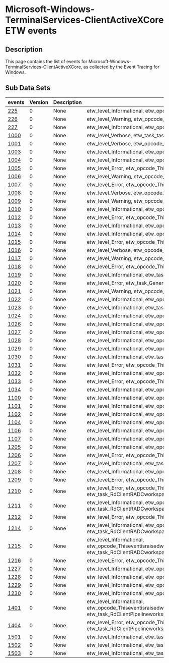 # Microsoft-Windows-TerminalServices-ClientActiveXCore ETW events

## Description
This page contains the list of events for Microsoft-Windows-TerminalServices-ClientActiveXCore, as collected by the Event Tracing for Windows.

## Sub Data Sets
|events|Version|Description|Tags|
|---|---|---|---|
|[225](events/event-225.md)|0|None|etw_level_Informational, etw_opcode_Thiseventisraisedduringastatetransition., etw_task_RDPStateTransition|
|[226](events/event-226.md)|0|None|etw_level_Warning, etw_opcode_Thiseventisraisedduringastatetransition., etw_task_RDPStateTransition|
|[227](events/event-227.md)|0|None|etw_level_Informational, etw_opcode_Thiseventisraisedduringastatetransition., etw_task_RDPStateTransition|
|[1000](events/event-1000.md)|0|None|etw_level_Verbose, etw_task_task_0|
|[1001](events/event-1001.md)|0|None|etw_level_Verbose, etw_opcode_Thiseventisraisedduringtheconnectionprocess, etw_task_ConnectionSequence|
|[1003](events/event-1003.md)|0|None|etw_level_Informational, etw_opcode_Thiseventisraisedduringthedisconnectionprocess, etw_task_ConnectionSequence|
|[1004](events/event-1004.md)|0|None|etw_level_Informational, etw_opcode_Thiseventisraisedduringtheconnectionprocess, etw_task_ConnectionSequence|
|[1005](events/event-1005.md)|0|None|etw_level_Error, etw_opcode_Thiseventisraisedduringtheconnectionprocess, etw_task_ConnectionSequence|
|[1006](events/event-1006.md)|0|None|etw_level_Warning, etw_opcode_Thiseventisraisedwhiletryingtoautomaticallyreconnecttotheserver, etw_task_ConnectionSequence|
|[1007](events/event-1007.md)|0|None|etw_level_Error, etw_opcode_Thiseventisraisedduringresolvingtheservername, etw_task_ConnectionSequence|
|[1008](events/event-1008.md)|0|None|etw_level_Verbose, etw_opcode_Thiseventisraisedduringtheauthenticationprocess, etw_task_ConnectionSequence|
|[1009](events/event-1009.md)|0|None|etw_level_Warning, etw_opcode_Thiseventisraisedduringtheauthenticationprocess, etw_task_ConnectionSequence|
|[1010](events/event-1010.md)|0|None|etw_level_Informational, etw_opcode_Thiseventisraisedinthegatewaytransport, etw_task_GatewayConnectionSequence|
|[1012](events/event-1012.md)|0|None|etw_level_Error, etw_opcode_Thiseventisraisedinthegatewaytransport, etw_task_GatewayConnectionSequence|
|[1013](events/event-1013.md)|0|None|etw_level_Informational, etw_opcode_Thiseventisraisedwhiletryingtoautomaticallyreconnecttotheserver, etw_task_AutomaticReconnectionSequence|
|[1014](events/event-1014.md)|0|None|etw_level_Informational, etw_opcode_Thiseventisraisedwhiletryingtoautomaticallyreconnecttotheserver, etw_task_AutomaticReconnectionSequence|
|[1015](events/event-1015.md)|0|None|etw_level_Error, etw_opcode_Thiseventisraisedwhiletryingtoautomaticallyreconnecttotheserver, etw_task_AutomaticReconnectionSequence|
|[1016](events/event-1016.md)|0|None|etw_level_Verbose, etw_opcode_Thiseventisraisedwhiletryingtogetavalidlicense, etw_task_ConnectionSequence|
|[1017](events/event-1017.md)|0|None|etw_level_Warning, etw_opcode_Thiseventisraisedwhiletryingtogetavalidlicense, etw_task_ConnectionSequence|
|[1018](events/event-1018.md)|0|None|etw_level_Error, etw_opcode_Thiseventisraisedduringtheconnectionprocess, etw_task_ConnectionSequence|
|[1019](events/event-1019.md)|0|None|etw_level_Informational, etw_task_General|
|[1020](events/event-1020.md)|0|None|etw_level_Error, etw_task_General|
|[1021](events/event-1021.md)|0|None|etw_level_Warning, etw_opcode_Thiseventisraisedinthegatewaytransport, etw_task_GatewayConnectionSequence|
|[1022](events/event-1022.md)|0|None|etw_level_Informational, etw_opcode_Thiseventisraisedinthegatewaytransport, etw_task_GatewayConnectionSequence|
|[1023](events/event-1023.md)|0|None|etw_level_Informational, etw_task_ConnectionSequence|
|[1024](events/event-1024.md)|0|None|etw_level_Informational, etw_opcode_Thiseventisraisedduringtheconnectionprocess, etw_task_ConnectionSequence|
|[1026](events/event-1026.md)|0|None|etw_level_Informational, etw_opcode_Thiseventisraisedduringthedisconnectionprocess, etw_task_ConnectionSequence|
|[1027](events/event-1027.md)|0|None|etw_level_Informational, etw_opcode_Thiseventisraisedduringtheconnectionprocess, etw_task_ConnectionSequence|
|[1028](events/event-1028.md)|0|None|etw_level_Informational, etw_opcode_Thiseventisraisedduringtheconnectionprocess, etw_task_ConnectionSequence|
|[1029](events/event-1029.md)|0|None|etw_level_Informational, etw_opcode_Thiseventisraisedduringtheconnectionprocess, etw_task_ConnectionSequence|
|[1030](events/event-1030.md)|0|None|etw_level_Informational, etw_task_ConnectionSequence|
|[1031](events/event-1031.md)|0|None|etw_level_Error, etw_opcode_Thiseventisraisedduringthedisconnectionprocess, etw_task_ConnectionSequence|
|[1032](events/event-1032.md)|0|None|etw_level_Informational, etw_opcode_Thisisagenericeventthatmayberaisedbytheclient., etw_task_General|
|[1033](events/event-1033.md)|0|None|etw_level_Error, etw_opcode_Thisisagenericerrorthatmaybesignaledbytheclient., etw_task_General|
|[1034](events/event-1034.md)|0|None|etw_level_Informational, etw_opcode_Thisisagenericeventthatmayberaisedbytheclient., etw_task_General|
|[1100](events/event-1100.md)|0|None|etw_level_Informational, etw_opcode_Thiseventisraisedduringtheconnectionprocess, etw_task_ConnectionSequence|
|[1101](events/event-1101.md)|0|None|etw_level_Informational, etw_opcode_Thiseventisraisedduringtheconnectionprocess, etw_task_ConnectionSequence|
|[1102](events/event-1102.md)|0|None|etw_level_Informational, etw_opcode_Thiseventisraisedduringtheconnectionprocess, etw_task_ConnectionSequence|
|[1104](events/event-1104.md)|0|None|etw_level_Informational, etw_opcode_Thiseventisraisedduringtheconnectionprocess, etw_task_ConnectionSequence|
|[1106](events/event-1106.md)|0|None|etw_level_Informational, etw_opcode_Thiseventisraisedwhenthereisacloseoperationwhichwillteardowntheconnection., etw_task_ConnectionSequence|
|[1107](events/event-1107.md)|0|None|etw_level_Informational, etw_opcode_Thiseventisraisedduringthedisconnectionprocess, etw_task_General|
|[1205](events/event-1205.md)|0|None|etw_level_Informational, etw_opcode_Thiseventisraisedwhenaworkspaceeventlikesubscribe/updatesucceeded., etw_task_RdClientRADCworkspace|
|[1206](events/event-1206.md)|0|None|etw_level_Error, etw_opcode_Thiseventisraisedwhenaworkspaceeventlikesubscribe/updatefailed!, etw_task_RdClientRADCworkspace|
|[1207](events/event-1207.md)|0|None|etw_level_Informational, etw_task_RdClientRADCworkspace|
|[1208](events/event-1208.md)|0|None|etw_level_Informational, etw_opcode_Thiseventisraisedwhenfeeddiscoverysucceeds, etw_task_RdClientRADCworkspace|
|[1209](events/event-1209.md)|0|None|etw_level_Error, etw_opcode_Thiseventisraisedwhenfeeddiscoveryfailed!, etw_task_RdClientRADCworkspace|
|[1210](events/event-1210.md)|0|None|etw_level_Error, etw_opcode_ThiseventisraisedwhenthefeedcacheontheclientlocalmachineismissingiconsorRdpfilesduetocachecorruption!, etw_task_RdClientRADCworkspace|
|[1211](events/event-1211.md)|0|None|etw_level_Informational, etw_opcode_Thiseventisraisedwhenuserhassuccessfullyupdatedtheconsentstatusonserverside, etw_task_RdClientRADCworkspace|
|[1212](events/event-1212.md)|0|None|etw_level_Error, etw_opcode_Thiseventisraisedwhenuserisunabletoupdatetheconsentstatusonserver!, etw_task_RdClientRADCworkspace|
|[1214](events/event-1214.md)|0|None|etw_level_Informational, etw_opcode_Thiseventisraisedwhentheuserstartsanewcycleoffeeddiscovery.WelogthehashedUPNandtimezoneinformationhere, etw_task_RdClientRADCworkspace|
|[1215](events/event-1215.md)|0|None|etw_level_Informational, etw_opcode_Thiseventisraisedwhenallthefeedsoftheuserhavebeensubscribedorupdatedcompletely.Welogtheoveralltimeittooktodownloadallfeedsinparallel., etw_task_RdClientRADCworkspace|
|[1216](events/event-1216.md)|0|None|etw_level_Error, etw_opcode_ThiseventisraisedwhenthereiserrorinacquiringADALtoken., etw_task_RdClientRADCworkspace|
|[1227](events/event-1227.md)|0|None|etw_level_Informational, etw_opcode_Thiseventisraisedduringastatetransition., etw_task_RdClientRADCworkspace|
|[1228](events/event-1228.md)|0|None|etw_level_Informational, etw_opcode_Thiseventisraisedduringastatetransition., etw_task_RdClientRADCworkspace|
|[1229](events/event-1229.md)|0|None|etw_level_Informational, etw_opcode_Thiseventisraisedduringastatetransition., etw_task_RdClientRADCworkspace|
|[1230](events/event-1230.md)|0|None|etw_level_Informational, etw_opcode_Thiseventisraisedduringastatetransition., etw_task_RdClientRADCworkspace|
|[1401](events/event-1401.md)|0|None|etw_level_Informational, etw_opcode_Thiseventisraisedwhenprotocolcapsarereceivedfromtheserver.Welogtheversionselected,andtheclientmodeandAVCcapability., etw_task_RdClientPipelineworkspace|
|[1404](events/event-1404.md)|0|None|etw_level_Error, etw_opcode_Thiseventisraisedifapipelineerrorisencounteredduringexecution.Welogthefaultingcomponent,function,anderrorcode., etw_task_RdClientPipelineworkspace|
|[1501](events/event-1501.md)|0|None|etw_level_Informational, etw_task_General|
|[1502](events/event-1502.md)|0|None|etw_level_Informational, etw_task_General|
|[1503](events/event-1503.md)|0|None|etw_level_Informational, etw_task_General|
